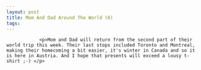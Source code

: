 ```yaml
---
layout: post
title: Mom And Dad Around The World (6)
tags:
---
```



                <p>Mom and Dad will return from the second part of their world trip this week. Their last stops included Toronto and Montreal, making their homecoming a bit easier, it's winter in Canada and so it is here in Austria. And I hope that presents will exceed a lousy t-shirt ;-) </p>
